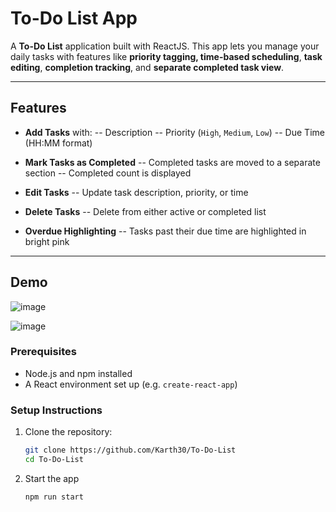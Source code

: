 # To-Do List App

A **To-Do List** application built with ReactJS. This app lets you manage your daily tasks with features like **priority tagging, time-based scheduling**, **task editing**, **completion tracking**, and **separate completed task view**.

---

##  Features

-  **Add Tasks** with:
  -- Description
  -- Priority (`High`, `Medium`, `Low`)
  -- Due Time (HH:MM format)

-  **Mark Tasks as Completed**
  -- Completed tasks are moved to a separate section
  -- Completed count is displayed

-  **Edit Tasks**
  -- Update task description, priority, or time

-  **Delete Tasks**
  -- Delete from either active or completed list

-  **Overdue Highlighting**
  -- Tasks past their due time are highlighted in bright pink

---
## Demo

![image](https://github.com/user-attachments/assets/ea569a4d-6763-44eb-96cd-7d5e5dca361b)

![image](https://github.com/user-attachments/assets/a7a11888-9377-4fe7-86be-6259f8e5b8eb)


### Prerequisites

- Node.js and npm installed
- A React environment set up (e.g. `create-react-app`)

### Setup Instructions

1. Clone the repository:
   ```bash
   git clone https://github.com/Karth30/To-Do-List
   cd To-Do-List
   ```
2. Start the app
   ```bash
   npm run start
   ```
